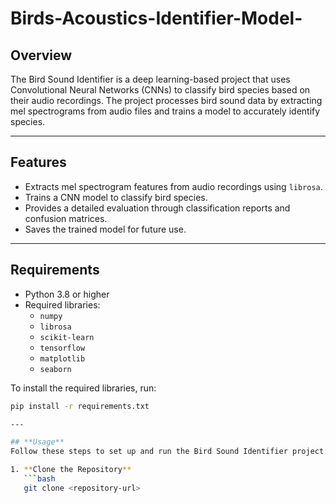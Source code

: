 # Birds-Acoustics-Identifier-Model-

## **Overview**
The Bird Sound Identifier is a deep learning-based project that uses Convolutional Neural Networks (CNNs) to classify bird species based on their audio recordings. The project processes bird sound data by extracting mel spectrograms from audio files and trains a model to accurately identify species.

---

## **Features**
- Extracts mel spectrogram features from audio recordings using `librosa`.
- Trains a CNN model to classify bird species.
- Provides a detailed evaluation through classification reports and confusion matrices.
- Saves the trained model for future use.

---

## **Requirements**
- Python 3.8 or higher
- Required libraries:
  - `numpy`
  - `librosa`
  - `scikit-learn`
  - `tensorflow`
  - `matplotlib`
  - `seaborn`

To install the required libraries, run:
```bash
pip install -r requirements.txt

---

## **Usage**
Follow these steps to set up and run the Bird Sound Identifier project:

1. **Clone the Repository**
   ```bash
   git clone <repository-url>
